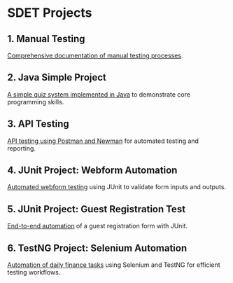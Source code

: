 # SDET Projects  

## 1. Manual Testing  
[Comprehensive documentation of manual testing processes](https://drive.google.com/drive/folders/16YYdq6YLa7Qi2u5b3Zu_b-9zamTxDVxt?usp=drive_link).  

## 2. Java Simple Project  
[A simple quiz system implemented in Java](https://github.com/Syeda-Somiya-Tasnim/sqa-quiz-system-by-java.git) to demonstrate core programming skills.  

## 3. API Testing  
[API testing using Postman and Newman](https://github.com/Syeda-Somiya-Tasnim/Dmoney-API-testing-newman.git) for automated testing and reporting.  

## 4. JUnit Project: Webform Automation  
[Automated webform testing](https://github.com/Syeda-Somiya-Tasnim/WebformAutomation_DigitalUnite.git) using JUnit to validate form inputs and outputs.  

## 5. JUnit Project: Guest Registration Test  
[End-to-end automation](https://github.com/Syeda-Somiya-Tasnim/GuestRegistrationTest.git) of a guest registration form with JUnit.  

## 6. TestNG Project: Selenium Automation  
[Automation of daily finance tasks](https://github.com/Syeda-Somiya-Tasnim/DailyFinance_Selenium_TestNG_Automation_Project-main.git) using Selenium and TestNG for efficient testing workflows.  
